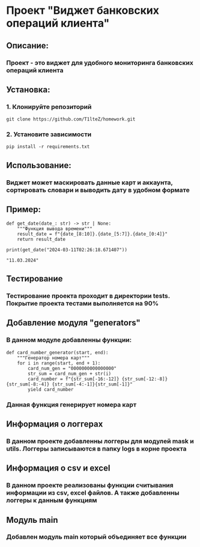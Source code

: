 # Проект "Виджет банковских операций клиента"
## Описание:
### Проект - это виджет для удобного мониторинга банковских операций клиента

## Установка:
### 1. Клонируйте репозиторий
```
git clone https://github.com/T1lteZ/homework.git
```
### 2. Установите зависимости
```
pip install -r requirements.txt
```
## Использование:
### Виджет может маскировать данные карт и аккаунта, сортировать словари и выводить дату в удобном формате

## Пример:
```
def get_date(date_: str) -> str | None:
    """Функция вывода времени"""
    result_date = f"{date_[8:10]}.{date_[5:7]}.{date_[0:4]}"
    return result_date

print(get_date("2024-03-11T02:26:18.671407"))

"11.03.2024"
```
## Тестирование
### Тестирование проекта проходит в директории tests. Покрытие проекта тестами выполняется на 90%

## Добавление модуля "generators"
### В данном модуле добавленны функции:
```
def card_number_generator(start, end):
    """Генератор номера карт"""
    for i in range(start, end + 1):
        card_num_gen = "0000000000000000"
        str_sum = card_num_gen + str(i)
        card_number = f"{str_sum[-16:-12]} {str_sum[-12:-8]} {str_sum[-8:-4]} {str_sum[-4:-1]}{str_sum[-1]}"
        yield card_number
```
### Данная функция генерирует номера карт

## Информация о логгерах
### В данном проекте добавленны логгеры для модулей mask и utils. Логгеры записываются в папку logs в корне проекта

## Информация о csv и excel
### В данном проекте реализованы функции считывания информации из csv, excel файлов. А также добавленны логгеры к данным функциям

## Модуль main
### Добавлен модуль main который объединяет все функции